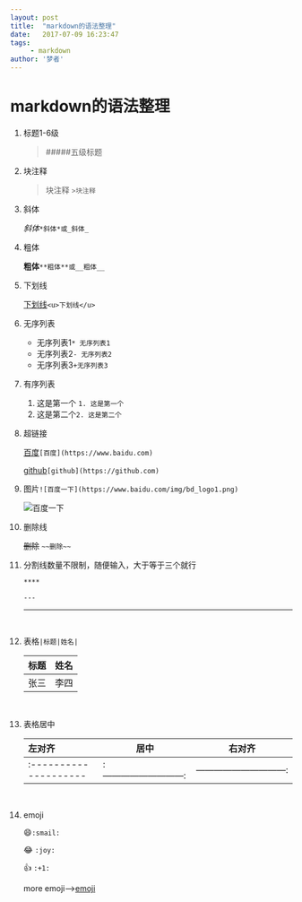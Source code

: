 ```yaml
---
layout: post
title:  "markdown的语法整理"
date:   2017-07-09 16:23:47
tags:
     - markdown
author: '梦者'
---
```

# markdown的语法整理

1. 标题1-6级

   > #####五级标题

2. 块注释

   > 块注释 `>块注释`


3. 斜体

   *斜体*`*斜体*或_斜体_`

4. 粗体

   **粗体**`**粗体**或__粗体__`

5. 下划线

   <u>下划线</u>`<u>下划线</u>`

6. 无序列表

   * 无序列表1`* 无序列表1`
   * 无序列表2`- 无序列表2`
   * 无序列表3`+无序列表3`

7. 有序列表

   1. 这是第一个 `1. 这是第一个`
   2. 这是第二个`2. 这是第二个`

8. 超链接

   [百度]( https://www.baidu.com/)`[百度](https://www.baidu.com)`

   [github](https://github.com/)`[github](https://github.com)`

9. 图片`![百度一下](https://www.baidu.com/img/bd_logo1.png)`

   ![百度一下](https://www.baidu.com/img/bd_logo1.png)

10. 删除线

    ~~删除~~  `~~删除~~`

11. 分割线数量不限制，随便输入，大于等于三个就行

    `****`

    `---`

    ---

    ​

12. 表格`|标题|姓名|`

    | 标题   | 姓名   |
    | ---- | ---- |
    | 张三   | 李四   |

    ​

13. 表格居中

    | 左对齐                   | 居中          | 右对齐         |
    | :-------------------- | ----------- | ----------- |
    | :-------------------- | :—————————: | ——————————: |

    ​

14. emoji

    ​:smile:​ `:smail:`

    :joy:	`:joy:`

    ​:+1: `:+1:`

    more emoji—>[emoji](https://github.com/guodongxiaren/README/blob/master/emoji.md)

    ​



